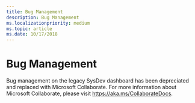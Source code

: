 ```yaml
---
title: Bug Management
description: Bug Management
ms.localizationpriority: medium
ms.topic: article
ms.date: 10/17/2018
---
```


# Bug Management

Bug management on the legacy SysDev dashboard has been depreciated and replaced with Microsoft Collaborate. For more information about Microsoft Collaborate, please visit https://aka.ms/CollaborateDocs.







